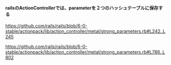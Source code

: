 #### railsのActionControllerでは、parameterを２つのハッシュテーブルに保存する

https://github.com/rails/rails/blob/6-0-stable/actionpack/lib/action_controller/metal/strong_parameters.rb#L242..L245

https://github.com/rails/rails/blob/6-0-stable/actionpack/lib/action_controller/metal/strong_parameters.rb#L786..L802
